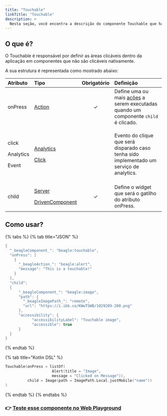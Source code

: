```yaml
---
title: "Touchable"
linkTitle: "Touchable"
description: >
  Nesta seção, você encontra a descrição do componente Touchable que habilita uma ação em outros componentes.
---
```


## O que é?

O Touchable é responsável por definir as áreas clicáveis dentro da aplicação em componentes que não são clicáveis nativamente.

A sua estrutura é representada como mostrado abaixo: 

<table>
  <thead>
    <tr>
      <th style="text-align:left"><b>Atributo</b>
      </th>
      <th style="text-align:left"><b>Tipo</b>
      </th>
      <th style="text-align:center">Obrigat&#xF3;rio</th>
      <th style="text-align:left"><b>Defini&#xE7;&#xE3;o</b>
      </th>
    </tr>
  </thead>
  <tbody>
    <tr>
      <td style="text-align:left">onPress</td>
      <td style="text-align:left"><a href="../api-acoes/">Action</a>
      </td>
      <td style="text-align:center">&#x2713;</td>
      <td style="text-align:left">Define uma ou mais <a href="https://app.gitbook.com/@zup-products/s/beagle/~/drafts/-MAl4cryxfmV2ZeK3BVb/api/api-acoes">a&#xE7;&#xF5;es</a> a
        serem executadas quando um componente <code>child</code> &#xE9; clicado.</td>
    </tr>
    <tr>
      <td style="text-align:left">
        <p>click</p>
        <p>Analytics</p>
        <p>Event</p>
      </td>
      <td style="text-align:left">
        <p><a href="../analytics.md#opcao-click">Analytics</a>
        </p>
        <p><a href="../analytics.md#opcao-click">Click</a>
        </p>
      </td>
      <td style="text-align:center"></td>
      <td style="text-align:left">
        <p></p>
        <p>Evento do clique que ser&#xE1; disparado caso tenha sido implementado
          um servi&#xE7;o de analytics.</p>
      </td>
    </tr>
    <tr>
      <td style="text-align:left">child</td>
      <td style="text-align:left">
        <p><a href="../widget.md">Server</a>
        </p>
        <p><a href="../widget.md">DrivenComponent</a>
        </p>
      </td>
      <td style="text-align:center">&#x2713;</td>
      <td style="text-align:left">Define o widget que ser&#xE1; o gatilho do atributo onPress. <b> </b>
      </td>
    </tr>
  </tbody>
</table>

## Como usar?

{% tabs %}
{% tab title="JSON" %}
```kotlin
{
  "_beagleComponent_": "beagle:touchable",
  "onPress": [
    {
      "_beagleAction_": "beagle:alert",
      "message": "This is a touchable!"
    }
  ],
  "child":
  {
      "_beagleComponent_": "beagle:image",
      "path": {
        "_beagleImagePath_": "remote",
        "url": "https://i.ibb.co/KWwTSWB/1029209-200.png"
      },
      "accessibility": {
            "accessibilityLabel": "Touchable image",
            "accessible": true
      }
  }
}

```
{% endtab %}

{% tab title="Kotlin DSL" %}
```kotlin
Touchable(onPress = listOf(
			         Alert(title = "Image", 
                     message = "Clicked on Message")),
          child = Image(path = ImagePath.Local.justMobile("name"))
)
```
{% endtab %}
{% endtabs %}

###  👉 [Teste esse componente no Web Playground](https://beagle-playground.netlify.app/#/demo/default-components/touchable.json?platform=react-web)

